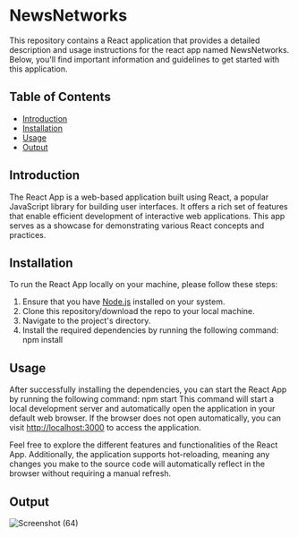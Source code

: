 # NewsNetworks
This repository contains a React application that provides a detailed description and usage instructions for the react app named NewsNetworks. Below, you'll find important information and guidelines to get started with this application.

## Table of Contents

- [Introduction](#introduction)
- [Installation](#installation)
- [Usage](#usage)
- [Output](#output)

## Introduction

The React App is a web-based application built using React, a popular JavaScript library for building user interfaces. It offers a rich set of features that enable efficient development of interactive web applications. This app serves as a showcase for demonstrating various React concepts and practices.

## Installation

To run the React App locally on your machine, please follow these steps:

1. Ensure that you have [Node.js](https://nodejs.org) installed on your system.
2. Clone this repository/download the repo to your local machine.
3. Navigate to the project's directory.
4. Install the required dependencies by running the following command:
   npm install
   
## Usage

After successfully installing the dependencies, you can start the React App by running the following command:
  npm start
This command will start a local development server and automatically open the application in your default web browser. If the browser does not open automatically, you can visit [http://localhost:3000](http://localhost:3000) to access the application.

Feel free to explore the different features and functionalities of the React App. Additionally, the application supports hot-reloading, meaning any changes you make to the source code will automatically reflect in the browser without requiring a manual refresh.

## Output

![Screenshot (64)](https://github.com/pranavmaurya/React_Newsapp/assets/85123163/69b4a166-d951-429e-a25e-1c54c6191637)

